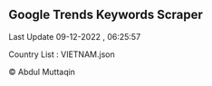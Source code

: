 

## Google Trends Keywords Scraper 
 
Last Update 09-12-2022 , 06:25:57

Country List :
VIETNAM.json



© Abdul Muttaqin 
